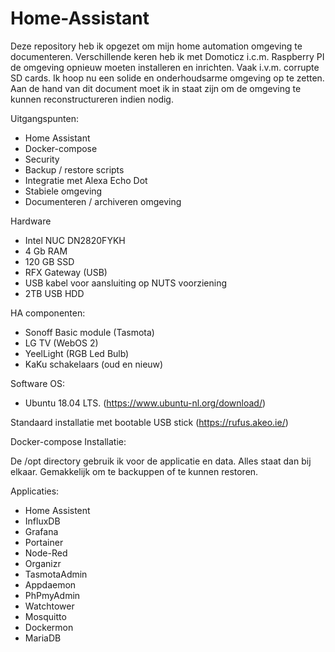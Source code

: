 # Home-Assistant
Deze repository heb ik opgezet om mijn home automation omgeving te documenteren. Verschillende keren heb ik met Domoticz i.c.m. Raspberry PI de omgeving opnieuw moeten installeren en inrichten. Vaak i.v.m. corrupte SD cards. 
Ik hoop nu een solide en onderhoudsarme omgeving op te zetten. Aan de hand van dit document moet ik in staat zijn om de omgeving te kunnen reconstructureren indien nodig.

Uitgangspunten:
- Home Assistant
- Docker-compose
- Security
- Backup / restore scripts
- Integratie met Alexa Echo Dot
- Stabiele omgeving
- Documenteren / archiveren omgeving

Hardware
- Intel NUC DN2820FYKH
- 4 Gb RAM
- 120 GB SSD
- RFX Gateway (USB)
- USB kabel voor aansluiting op NUTS voorziening
- 2TB USB HDD

HA componenten:
- Sonoff Basic module (Tasmota) 
- LG TV (WebOS 2)
- YeelLight (RGB Led Bulb)
- KaKu schakelaars (oud en nieuw)

Software
OS:
- Ubuntu 18.04 LTS. (https://www.ubuntu-nl.org/download/)

Standaard installatie met bootable USB stick (https://rufus.akeo.ie/)

Docker-compose
Installatie:

De /opt directory gebruik ik voor de applicatie en data. Alles staat dan bij elkaar. Gemakkelijk om te backuppen of te kunnen restoren.

Applicaties:
- Home Assistent
- InfluxDB
- Grafana
- Portainer
- Node-Red
- Organizr
- TasmotaAdmin
- Appdaemon
- PhPmyAdmin
- Watchtower
- Mosquitto
- Dockermon
- MariaDB

